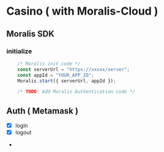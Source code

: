 # Casino ( with Moralis-Cloud )

## Moralis SDK

### initialize
```javascript
    /* Moralis init code */
    const serverUrl = "https://xxxxx/server";
    const appId = "YOUR_APP_ID";
    Moralis.start({ serverUrl, appId });

    /* TODO: Add Moralis Authentication code */
```

## Auth ( Metamask )
- [X] login
- [X] logout
- 